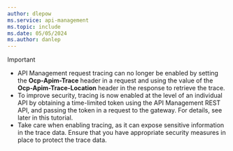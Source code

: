 ```yaml
---
author: dlepow
ms.service: api-management
ms.topic: include
ms.date: 05/05/2024
ms.author: danlep
---
```

> [!IMPORTANT]
> * API Management request tracing can no longer be enabled by setting the **Ocp-Apim-Trace** header in a request and using the value of the **Ocp-Apim-Trace-Location** header in the response to retrieve the trace.
> * To improve security, tracing is now enabled at the level of an individual API by obtaining a time-limited token using the API Management REST API, and passing the token in a request to the gateway. For details, see later in this tutorial.
> * Take care when enabling tracing, as it can expose sensitive information in the trace data. Ensure that you have appropriate security measures in place to protect the trace data.
